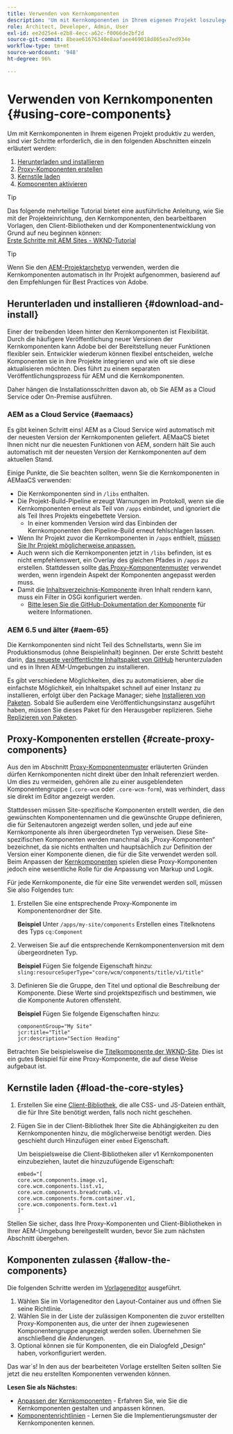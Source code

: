 ```yaml
---
title: Verwenden von Kernkomponenten
description: 'Um mit Kernkomponenten in Ihrem eigenen Projekt loszulegen, müssen Sie drei Schritte ausführen: Herunterladen und Installieren, Erstellen von Proxy-Komponenten, Laden der Kernstile und Zulassen der Komponenten in Ihren Vorlagen.'
role: Architect, Developer, Admin, User
exl-id: ee2d25e4-e2b8-4ecc-a62c-f0066de2bf2d
source-git-commit: 8beae61676340e8aafaee469018d865ea7ed934e
workflow-type: tm+mt
source-wordcount: '948'
ht-degree: 96%

---
```


# Verwenden von Kernkomponenten {#using-core-components}

Um mit Kernkomponenten in Ihrem eigenen Projekt produktiv zu werden, sind vier Schritte erforderlich, die in den folgenden Abschnitten einzeln erläutert werden:

1. [Herunterladen und installieren](#download-and-install)
1. [Proxy-Komponenten erstellen](#create-proxy-components)
1. [Kernstile laden](#load-the-core-styles)
1. [Komponenten aktivieren](#allow-the-components)

>[!TIP]
>
>Das folgende mehrteilige Tutorial bietet eine ausführliche Anleitung, wie Sie mit der Projekteinrichtung, den Kernkomponenten, den bearbeitbaren Vorlagen, den Client-Bibliotheken und der Komponentenentwicklung von Grund auf neu beginnen können:\
>[Erste Schritte mit AEM Sites - WKND-Tutorial](https://experienceleague.adobe.com/docs/experience-manager-learn/getting-started-wknd-tutorial-develop/overview.html?lang=de)

>[!TIP]
>
>Wenn Sie den [AEM-Projektarchetyp](/help/developing/archetype/overview.md) verwenden, werden die Kernkomponenten automatisch in Ihr Projekt aufgenommen, basierend auf den Empfehlungen für Best Practices von Adobe.

## Herunterladen und installieren {#download-and-install}

Einer der treibenden Ideen hinter den Kernkomponenten ist Flexibilität. Durch die häufigere Veröffentlichung neuer Versionen der Kernkomponenten kann Adobe bei der Bereitstellung neuer Funktionen flexibler sein. Entwickler wiederum können flexibel entscheiden, welche Komponenten sie in ihre Projekte integrieren und wie oft sie diese aktualisieren möchten. Dies führt zu einem separaten Veröffentlichungsprozess für AEM und die Kernkomponenten.

Daher hängen die Installationsschritten davon ab, ob Sie AEM as a Cloud Service oder On-Premise ausführen.

### AEM as a Cloud Service {#aemaacs}

Es gibt keinen Schritt eins! AEM as a Cloud Service wird automatisch mit der neuesten Version der Kernkomponenten geliefert. AEMaaCS bietet Ihnen nicht nur die neuesten Funktionen von AEM, sondern hält Sie auch automatisch mit der neuesten Version der Kernkomponenten auf dem aktuellen Stand.

Einige Punkte, die Sie beachten sollten, wenn Sie die Kernkomponenten in AEMaaCS verwenden:

* Die Kernkomponenten sind in `/libs` enthalten.
* Die Projekt-Build-Pipeline erzeugt Warnungen im Protokoll, wenn sie die Kernkomponenten erneut als Teil von `/apps` einbindet, und ignoriert die als Teil Ihres Projekts eingebettete Version.
   * In einer kommenden Version wird das Einbinden der Kernkomponenten den Pipeline-Build erneut fehlschlagen lassen.
* Wenn Ihr Projekt zuvor die Kernkomponenten in `/apps` enthielt, [müssen Sie Ihr Projekt möglicherweise anpassen.](/help/developing/overview.md#via-aemaacs)
* Auch wenn sich die Kernkomponenten jetzt in `/libs` befinden, ist es nicht empfehlenswert, ein Overlay des gleichen Pfades in `/apps` zu erstellen. Stattdessen sollte [das Proxy-Komponentenmuster](/help/developing/guidelines.md#proxy-component-pattern) verwendet werden, wenn irgendein Aspekt der Komponenten angepasst werden muss.
* Damit die [Inhaltsverzeichnis-Komponente](/help/components/tableofcontents.md) ihren Inhalt rendern kann, muss ein Filter in OSGi konfiguriert werden.
   * [Bitte lesen Sie die GitHub-Dokumentation der Komponente](https://adobe.com/go/aem_cmp_tech_tableofcontents_v1_de) für weitere Informationen.

### AEM 6.5 und älter {#aem-65}

Die Kernkomponenten sind nicht Teil des Schnellstarts, wenn Sie im Produktionsmodus (ohne Beispielinhalt) beginnen. Der erste Schritt besteht darin, [das neueste veröffentlichte Inhaltspaket von GitHub](https://github.com/adobe/aem-core-wcm-components/releases/latest) herunterzuladen und es in Ihren AEM-Umgebungen zu installieren.

Es gibt verschiedene Möglichkeiten, dies zu automatisieren, aber die einfachste Möglichkeit, ein Inhaltspaket schnell auf einer Instanz zu installieren, erfolgt über den Package Manager; siehe [Installieren von Paketen](https://experienceleague.adobe.com/docs/experience-manager-65/administering/contentmanagement/package-manager.html?lang=de#installing-packages). Sobald Sie außerdem eine Veröffentlichungsinstanz ausgeführt haben, müssen Sie dieses Paket für den Herausgeber replizieren. Siehe [Replizieren von Paketen](https://experienceleague.adobe.com/docs/experience-manager-65/administering/contentmanagement/package-manager.html?lang=de#replicating-packages).

## Proxy-Komponenten erstellen {#create-proxy-components}

Aus den im Abschnitt [Proxy-Komponentenmuster](/help/developing/guidelines.md#proxy-component-pattern) erläuterten Gründen dürfen Kernkomponenten nicht direkt über den Inhalt referenziert werden. Um dies zu vermeiden, gehören alle zu einer ausgeblendeten Komponentengruppe (`.core-wcm` oder `.core-wcm-form`), was verhindert, dass sie direkt im Editor angezeigt werden.

Stattdessen müssen Site-spezifische Komponenten erstellt werden, die den gewünschten Komponentennamen und die gewünschte Gruppe definieren, die für Seitenautoren angezeigt werden sollen, und jede auf eine Kernkomponente als ihren übergeordneten Typ verweisen. Diese Site-spezifischen Komponenten werden manchmal als „Proxy-Komponenten“ bezeichnet, da sie nichts enthalten und hauptsächlich zur Definition der Version einer Komponente dienen, die für die Site verwendet werden soll. Beim Anpassen der [Kernkomponenten](/help/developing/customizing.md) spielen diese Proxy-Komponenten jedoch eine wesentliche Rolle für die Anpassung von Markup und Logik.

Für jede Kernkomponente, die für eine Site verwendet werden soll, müssen Sie also Folgendes tun:

1. Erstellen Sie eine entsprechende Proxy-Komponente im Komponentenordner der Site.

   **Beispiel**
Unter `/apps/my-site/components` Erstellen eines Titelknotens des Typs `cq:Component`

1. Verweisen Sie auf die entsprechende Kernkomponentenversion mit dem übergeordneten Typ.

   **Beispiel**
Fügen Sie folgende Eigenschaft hinzu:\
   `sling:resourceSuperType="core/wcm/components/title/v1/title"`

1. Definieren Sie die Gruppe, den Titel und optional die Beschreibung der Komponente. Diese Werte sind projektspezifisch und bestimmen, wie die Komponente Autoren offensteht.

   **Beispiel**
Fügen Sie folgende Eigenschaften hinzu:

   ```shell
   componentGroup="My Site"
   jcr:title="Title"  
   jcr:description="Section Heading"
   ```

Betrachten Sie beispielsweise die [Titelkomponente der WKND-Site](https://github.com/adobe/aem-guides-wknd/blob/master/ui.apps/src/main/content/jcr_root/apps/wknd/components/title/.content.xml). Dies ist ein gutes Beispiel für eine Proxy-Komponente, die auf diese Weise aufgebaut ist.

## Kernstile laden {#load-the-core-styles}

1. Erstellen Sie eine [Client-Bibliothek](https://experienceleague.adobe.com/docs/experience-manager-cloud-service/implementing/developing/full-stack/clientlibs.html?lang=de), die alle CSS- und JS-Dateien enthält, die für Ihre Site benötigt werden, falls noch nicht geschehen.
1. Fügen Sie in der Client-Bibliothek Ihrer Site die Abhängigkeiten zu den Kernkomponenten hinzu, die möglicherweise benötigt werden. Dies geschieht durch Hinzufügen einer `embed` Eigenschaft.

   Um beispielsweise die Client-Bibliotheken aller v1 Kernkomponenten einzubeziehen, lautet die hinzuzufügende Eigenschaft:

   ```shell
   embed="[  
   core.wcm.components.image.v1,  
   core.wcm.components.list.v1,  
   core.wcm.components.breadcrumb.v1,  
   core.wcm.components.form.container.v1,  
   core.wcm.components.form.text.v1  
   ]"
   ```

Stellen Sie sicher, dass Ihre Proxy-Komponenten und Client-Bibliotheken in Ihrer AEM-Umgebung bereitgestellt wurden, bevor Sie zum nächsten Abschnitt übergehen.

## Komponenten zulassen {#allow-the-components}

Die folgenden Schritte werden im [Vorlageneditor](https://experienceleague.adobe.com/docs/experience-manager-cloud-service/sites/authoring/features/templates.html?lang=de) ausgeführt.

1. Wählen Sie im Vorlageneditor den Layout-Container aus und öffnen Sie seine Richtlinie.
1. Wählen Sie in der Liste der zulässigen Komponenten die zuvor erstellten Proxy-Komponenten aus, die unter der ihnen zugewiesenen Komponentengruppe angezeigt werden sollen. Übernehmen Sie anschließend die Änderungen.
1. Optional können sie für Komponenten, die ein Dialogfeld „Design“ haben, vorkonfiguriert werden.

Das war´s! In den aus der bearbeiteten Vorlage erstellten Seiten sollten Sie jetzt die neu erstellten Komponenten verwenden können.

**Lesen Sie als Nächstes:**

* [Anpassen der Kernkomponenten](/help/developing/customizing.md) - Erfahren Sie, wie Sie die Kernkomponenten gestalten und anpassen können.
* [Komponentenrichtlinien](/help/developing/guidelines.md) - Lernen Sie die Implementierungsmuster der Kernkomponenten kennen.
